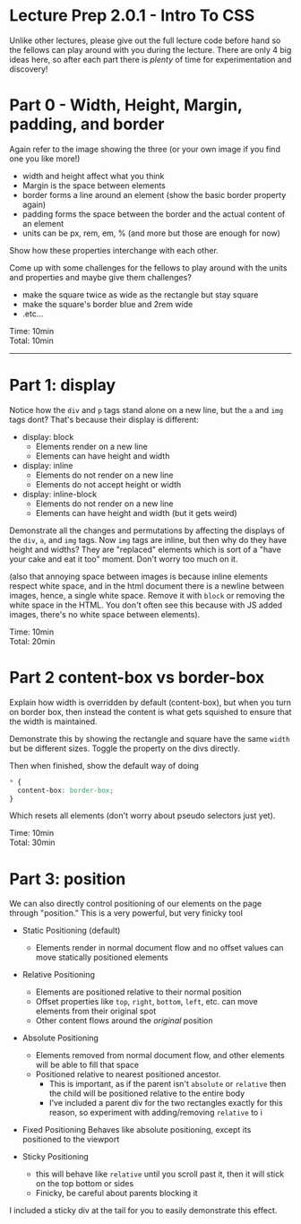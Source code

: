 # Lecture Prep 2.0.1 - Intro To CSS

Unlike other lectures, please give out the full lecture code before hand so the fellows can play around with you during the lecture. There are only 4 big ideas here, so after each part there is *plenty* of time for experimentation and discovery!

# Part 0 - Width, Height, Margin, padding, and border
Again refer to the image showing the three (or your own image if you find one you like more!)

- width and height affect what you think
- Margin is the space between elements
- border forms a line around an element (show the basic border property again)
- padding forms the space between the border and the actual content of an element
- units can be px, rem, em, % (and more but those are enough for now)

Show how these properties interchange with each other.

Come up with some challenges for the fellows to play around with the units and properties and maybe give them challenges?
- make the square twice as wide as the rectangle but stay square
- make the square's border blue and 2rem wide
- .etc...


Time: 10min <br/>
Total: 10min

-----------------------------------------
# Part 1: display
Notice how the `div` and `p` tags stand alone on a new line, but the `a` and `img` tags dont? That's because their display is different:

- display: block
  - Elements render on a new line
  - Elements can have height and width
- display: inline
  - Elements do not render on a new line
  - Elements do not accept height or width
- display: inline-block
  - Elements do not render on a new line
  - Elements can have height and width (but it gets weird)

Demonstrate all the changes and permutations by affecting the displays of the `div`, `a`, and `img` tags. Now `img` tags are inline, but then why do they have height and widths? They are "replaced" elements which is sort of a "have your cake and eat it too" moment. Don't worry too much on it.

(also that annoying space between images is because inline elements respect white space, and in the html document there is a newline between images, hence, a single white space. Remove it with `block` or removing the white space in the HTML. You don't often see this because with JS added images, there's no white space between elements).

Time: 10min <br />
Total: 20min


# Part 2 content-box vs border-box
Explain how width is overridden by default (content-box), but when you turn on border box, then instead the content is what gets squished to ensure
that the width is maintained.

Demonstrate this by showing the rectangle and square have the same `width` but be different sizes. Toggle the property on the divs directly.

Then when finished, show the default way of doing

```css
* {
  content-box: border-box;
}
```

Which resets all elements (don't worry about pseudo selectors just yet).

Time: 10min <br/>
Total: 30min

# Part 3: position
We can also directly control positioning of our elements on the page through "position." This is a very powerful, but very finicky tool
- Static Positioning (default)
  - Elements render in normal document flow and no offset values can move statically positioned elements
- Relative Positioning
  - Elements are positioned relative to their normal position
  - Offset properties like `top`, `right`, `bottom`, `left`, etc. can move elements from their original spot
  - Other content flows around the *original* position

- Absolute Positioning
  - Elements removed from normal document flow, and other elements will be able to fill that space
  - Positioned relative to nearest positioned ancestor.
    - This is important, as if the parent isn't `absolute` or `relative` then the child will be positioned relative to the entire body
    - I've included a parent div for the two rectangles exactly for this reason, so experiment with adding/removing `relative` to i

- Fixed Positioning
  Behaves like absolute positioning, except its positioned to the viewport

- Sticky Positioning
  - this will behave like `relative` until you scroll past it, then it will stick on the top bottom or sides
  - Finicky, be careful about parents blocking it

I included a sticky div at the tail for you to easily demonstrate this effect.